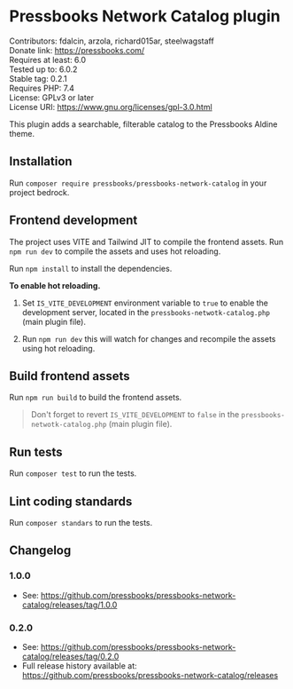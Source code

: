 # Pressbooks Network Catalog plugin

Contributors: fdalcin, arzola, richard015ar, steelwagstaff \
Donate link: https://pressbooks.com/ \
Requires at least: 6.0 \
Tested up to: 6.0.2 \
Stable tag: 0.2.1 \
Requires PHP: 7.4 \
License: GPLv3 or later \
License URI: https://www.gnu.org/licenses/gpl-3.0.html

This plugin adds a searchable, filterable catalog to the Pressbooks Aldine theme.

## Installation

Run `composer require pressbooks/pressbooks-network-catalog` in your project bedrock.

## Frontend development

The project uses VITE and Tailwind JIT to compile the frontend assets. Run `npm run dev` to compile the assets and uses hot reloading.

Run `npm install` to install the dependencies.

**To enable hot reloading.**

1. Set `IS_VITE_DEVELOPMENT` environment variable to `true` to enable the development server, located in the `pressbooks-netwotk-catalog.php` (main plugin file).

2. Run `npm run dev` this will watch for changes and recompile the assets using hot reloading.

## Build frontend assets

Run `npm run build` to build the frontend assets.

> Don't forget to revert `IS_VITE_DEVELOPMENT` to `false` in the `pressbooks-netwotk-catalog.php` (main plugin file).

## Run tests
Run `composer test` to run the tests.

## Lint coding standards
Run `composer standars` to run the tests.

## Changelog

### 1.0.0

* See: https://github.com/pressbooks/pressbooks-network-catalog/releases/tag/1.0.0

### 0.2.0

* See: https://github.com/pressbooks/pressbooks-network-catalog/releases/tag/0.2.0
* Full release history available at: https://github.com/pressbooks/pressbooks-network-catalog/releases
